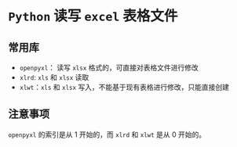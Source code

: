# `Python` 读写 `excel` 表格文件

## 常用库

- `openpyxl`： 读写 `xlsx` 格式的，可直接对表格文件进行修改
- `xlrd`: `xls` 和 `xlsx` 读取
- `xlwt`：`xls` 和 `xlsx` 写入，不能基于现有表格进行修改，只能直接创建

## 注意事项

`openpyxl` 的索引是从 1 开始的，而 `xlrd` 和 `xlwt` 是从 0 开始的。